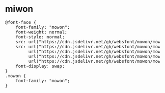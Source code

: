 # miwon

<pre>
@font-face {
    font-family: "mowon";
    font-weight: normal;
    font-style: normal;
    src: url("https://cdn.jsdelivr.net/gh/websfont/mowon/mowon.eot");
    src: url("https://cdn.jsdelivr.net/gh/websfont/mowon/mowon.eot?#iefix") format("embedded-opentype"),
         url("https://cdn.jsdelivr.net/gh/websfont/mowon/mowon.woff2") format("woff2"),
         url("https://cdn.jsdelivr.net/gh/websfont/mowon/mowon.woff") format("woff"),
         url("https://cdn.jsdelivr.net/gh/websfont/mowon/mowon.ttf") format("truetype");
    font-display: swap;
}
.mowon {
    font-family: "mowon";
}
</pre>
